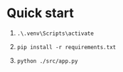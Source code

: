 # Quick start
1. `.\.venv\Scripts\activate`

2. `pip install -r requirements.txt`

3. `python ./src/app.py`
